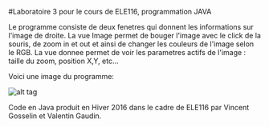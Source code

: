 #Laboratoire 3 pour le cours de ELE116, programmation JAVA

Le programme consiste de deux fenetres qui donnent les informations sur l'image de droite.
La vue Image permet de bouger l'image avec le click de la souris, de zoom in et out et ainsi de changer les couleurs de l'image selon le RGB. La vue donnee permet de voir les parametres actifs de l'image : taille du zoom, position X,Y, etc...

Voici une image du programme:

![alt tag](https://cloud.githubusercontent.com/assets/16928726/18809041/6ad16fa4-8240-11e6-8204-b5e73c8b0792.png)

Code en Java produit en Hiver 2016 dans le cadre de ELE116 par Vincent Gosselin et Valentin Gaudin.
